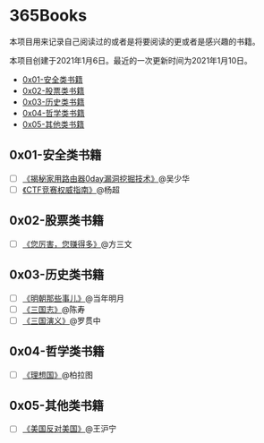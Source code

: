 # 365Books

本项目用来记录自己阅读过的或者是将要阅读的更或者是感兴趣的书籍。

本项目创建于2021年1月6日。最近的一次更新时间为2021年1月10日。

- [0x01-安全类书籍]()
- [0x02-股票类书籍]()
- [0x03-历史类书籍]()
- [0x04-哲学类书籍]()
- [0x05-其他类书籍]()

## 0x01-安全类书籍

- [ ] [《揭秘家用路由器0day漏洞挖掘技术》](https://item.jd.com/11734639.html)@吴少华
- [ ] [《CTF竞赛权威指南》](https://item.jd.com/13041828.html)@杨超

## 0x02-股票类书籍

- [ ] [《您厉害，您赚得多》](https://item.jd.com/12192349.html)@方三文

## 0x03-历史类书籍

- [ ] [《明朝那些事儿》](https://item.jd.com/12214768.html)@当年明月
- [ ] [《三国志》](https://item.jd.com/11791579.html)@陈寿
- [ ] [《三国演义》](https://item.jd.com/12656706.html)@罗贯中

## 0x04-哲学类书籍

- [ ] [《理想国》](https://item.jd.com/12897386.html)@柏拉图

## 0x05-其他类书籍

- [ ] [《美国反对美国》](https://github.com/zealotCE/AmericaOpposeAmerica)@王沪宁